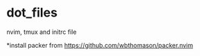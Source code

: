 # dot_files
nvim, tmux and initrc file

*install packer from  https://github.com/wbthomason/packer.nvim
